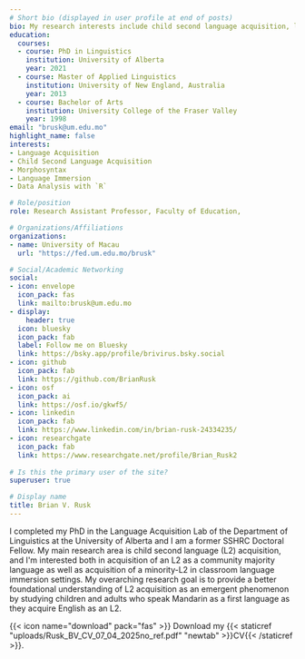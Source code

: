 ```yaml
---
# Short bio (displayed in user profile at end of posts)
bio: My research interests include child second language acquisition, language immersion, and acquisition of morphosyntax.
education:
  courses:
  - course: PhD in Linguistics
    institution: University of Alberta
    year: 2021
  - course: Master of Applied Linguistics
    institution: University of New England, Australia
    year: 2013
  - course: Bachelor of Arts
    institution: University College of the Fraser Valley
    year: 1998
email: "brusk@um.edu.mo"
highlight_name: false
interests:
- Language Acquisition
- Child Second Language Acquisition
- Morphosyntax
- Language Immersion
- Data Analysis with `R`

# Role/position
role: Research Assistant Professor, Faculty of Education,

# Organizations/Affiliations
organizations:
- name: University of Macau
  url: "https://fed.um.edu.mo/brusk"

# Social/Academic Networking
social:
- icon: envelope
  icon_pack: fas
  link: mailto:brusk@um.edu.mo
- display:
    header: true
  icon: bluesky
  icon_pack: fab
  label: Follow me on Bluesky
  link: https://bsky.app/profile/brivirus.bsky.social
- icon: github
  icon_pack: fab
  link: https://github.com/BrianRusk
- icon: osf
  icon_pack: ai
  link: https://osf.io/gkwf5/
- icon: linkedin
  icon_pack: fab
  link: https://www.linkedin.com/in/brian-rusk-24334235/
- icon: researchgate
  icon_pack: fab
  link: https://www.researchgate.net/profile/Brian_Rusk2
  
# Is this the primary user of the site?
superuser: true

# Display name
title: Brian V. Rusk
---
```


I completed my PhD in the Language Acquisition Lab of the Department of Linguistics at the University of Alberta and I am a former SSHRC Doctoral Fellow. My main research area is child second language (L2) acquisition, and I'm interested both in acquisition of an L2 as a community majority language as well as acquisition of a minority-L2 in classroom language immersion settings. My overarching research goal is to provide a better foundational understanding of L2 acquisition as an emergent phenomenon by studying children and adults who speak Mandarin as a first language as they acquire English as an L2. 

{{< icon name="download" pack="fas" >}} Download my {{< staticref "uploads/Rusk_BV_CV_07_04_2025no_ref.pdf" "newtab" >}}CV{{< /staticref >}}.
